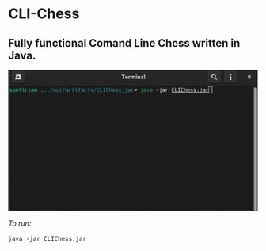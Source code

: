 # CLI-Chess
## Fully functional Comand Line Chess written in Java.

![](chess.gif)

<i> To run: </i>
```
java -jar CLIChess.jar
```
